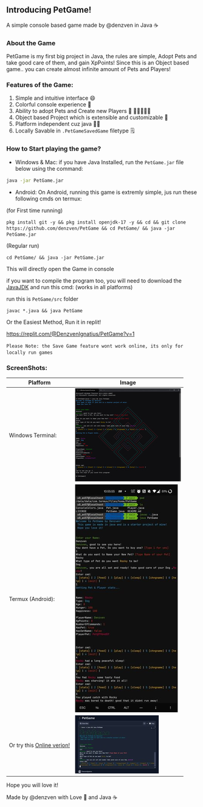 ## Introducing PetGame!

A simple console based game made by @denzven in Java ☕ 

### About the Game

PetGame is my first big project in Java, the rules are simple,
Adopt Pets and take good care of them, and gain XpPoints!
Since this is an Object based game.. you can create almost infinite amount of Pets and Players!

### Features of the Game:

1) Simple and intuitive interface 😄 
2) Colorful console experience 🌈 
3) Ability to adopt Pets and Create new Players 🐶 🧑🏼‍🤝‍🧑🏼 
4) Object based Project which is extensible and customizable 🧰 
5) Platform independent cuz java 💪🏼 
6) Locally Savable in `.PetGameSavedGame` filetype 🗒️ 

### How to Start playing the game?
- Windows & Mac:
if you have Java Installed, run the `PetGame.jar` file below using the command:
```bash
java -jar PetGame.jar
```

- Android:
On Android, running this game is extremly simple,
jus run these following cmds on termux:

(for First time running)
```
pkg install git -y && pkg install openjdk-17 -y && cd && git clone https://github.com/denzven/PetGame && cd PetGame/ && java -jar PetGame.jar
```

(Regular run)
```
cd PetGame/ && java -jar PetGame.jar 
```
This will directly open the Game in console
  
if you want to compile the program too, you will need to download the [JavaJDK](https://www.oracle.com/java/technologies/java-se-development-kit11-downloads.html)
and run this cmd:
(works in all platforms)

run this is `PetGame/src` folder  
```
javac *.java && java PetGame
```

Or the Easiest Method, Run it in replit!

https://replit.com/@DenzvenIgnatius/PetGame?v=1

`Please Note: the Save Game feature wont work online, its only for locally run games`

### ScreenShots:

| Plafform | Image |
---|---
Windows Terminal:  |  ![WindowsTerminalScreenShot](https://raw.githubusercontent.com/denzven/PetGame/main/assets/WindowsTerminalScreenShot.jpg)
Termux (Android):  |  ![TermuxAdroidScreenShot](https://raw.githubusercontent.com/denzven/PetGame/main/assets/TermuxAdroidScreenShot.jpg)
 Or try this [Online verion!](https://replit.com/@DenzvenIgnatius/PetGame?v=1)  |  ![ReplitScreenShot](https://raw.githubusercontent.com/denzven/PetGame/main/assets/ReplitScreenShot.jpg)


Hope you will love it!

Made by @denzven with Love 💜  and Java ☕ 
